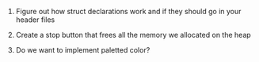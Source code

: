 1. Figure out how struct declarations work and if they should go in your header files

2. Create a stop button that frees all the memory we allocated on the heap

3. Do we want to implement paletted color?
